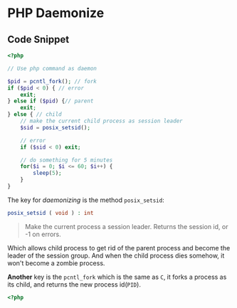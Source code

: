 # PHP Daemonize

## Code Snippet

```php
<?php

// Use php command as daemon

$pid = pcntl_fork(); // fork
if ($pid < 0) { // error
    exit;
} else if ($pid) {// parent
    exit;
} else { // child
    // make the current child process as session leader
    $sid = posix_setsid();

    // error
    if ($sid < 0) exit;

    // do something for 5 minutes
    for($i = 0; $i <= 60; $i++) {
        sleep(5);
    }
}
```

The key for _daemonizing_ is the method `posix_setsid`:

```php
posix_setsid ( void ) : int
```

> Make the current process a session leader. Returns the session id, or -1 on errors.

Which allows child process to get rid of the parent process and become the leader of the session group. And when the child process dies somehow, it won't become a zombie process.

**Another** key is the `pcntl_fork` which is the same as `C`, it forks a process as its child, and returns the new process id(`PID`).

```php
<?php

```